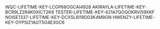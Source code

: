 WQC-LIFETIME-KEY-LCGP68OGCAI4928
AKIRAYLA-LIFETIME-KEY-BCR9LZ2R4K0XICT2K6
TESTER-LIFETIME-KEY-421A7QOQOKRVI59XKF
NOISE1337-LIFETIME-KEY-DCX5L6I19D03K4M9GN
HWENZY-LIFETIME-KEY-OYPSIZ1AGT5G4E3GC6
